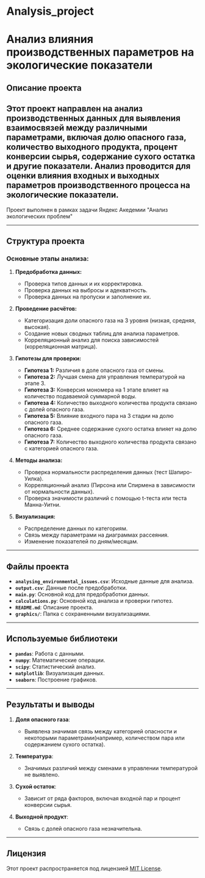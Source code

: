 # Analysis_project 
# Анализ влияния производственных параметров на экологические показатели

## Описание проекта

Этот проект направлен на анализ производственных данных для выявления взаимосвязей между различными параметрами, включая долю опасного газа, количество выходного продукта, процент конверсии сырья, содержание сухого остатка и другие показатели. Анализ проводится для оценки влияния входных и выходных параметров производственного процесса на экологические показатели.
--
Проект выполнен в рамках задачи Яндекс Акедемии "Анализ экологических проблем"

---

## Структура проекта

### Основные этапы анализа:

1. **Предобработка данных:**
   - Проверка типов данных и их корректировка.
   - Проверка данных на выбросы и адекватность.
   - Проверка данных на пропуски и заполнение их.

2. **Проведение расчётов:**
   - Категоризация доли опасного газа на 3 уровня (низкая, средняя, высокая).
   - Создание новых сводных таблиц для анализа параметров.
   - Корреляционный анализ для поиска зависимостей (корреляционная матрица). 
  
4. **Гипотезы для проверки:**
   - **Гипотеза 1:** Различия в доле опасного газа от смены.
   - **Гипотеза 2:** Лучшая смена для управления температурой на этапе 3.
   - **Гипотеза 3:** Конверсия мономера на 1 этапе влияет на количество подаваемой суммарной воды.
   - **Гипотеза 4:** Количество выходного количества продукта связано с долей опасного газа.
   - **Гипотеза 5:** Влияние входного пара на 3 стадии на долю опасного газа.
   - **Гипотеза 6:** Среднее содержание сухого остатка влияет на долю опасного газа.
   - **Гипотеза 7:** Количество выходного количества продукта связано с категорией опасного газа.

5. **Методы анализа:**
   - Проверка нормальности распределения данных (тест Шапиро-Уилка).
   - Корреляционный анализ (Пирсона или Спирмена в зависимости от нормальности данных).
   - Проверка значимости различий с помощью t-теста или теста Манна-Уитни.

6. **Визуализация:**
   - Распределение данных по категориям.
   - Связь между параметрами на диаграммах рассеяния.
   - Изменение показателей по дням/месяцам.

---

## Файлы проекта

- **`analysing_environmental_issues.csv`**: Исходные данные для анализа.
- **`output.csv`**: Данные после предобработки.
- **`main.py`**: Основной код для предобработки данных.
- **`calculations.py`**: Основной код анализа и проверки гипотез.
- **`README.md`**: Описание проекта.
- **`graphics/`**: Папка с сохраненными визуализациями.

---

## Используемые библиотеки

- **`pandas`**: Работа с данными.
- **`numpy`**: Математические операции.
- **`scipy`**: Статистический анализ.
- **`matplotlib`**: Визуализация данных.
- **`seaborn`**: Построение графиков.

---

## Результаты и выводы

1. **Доля опасного газа**: 
   - Выявлена значимая связь между категорией опасности и некоторыми параметрами(например, количеством пара или содержанием сухого остатка).

2. **Температура**:
   - Значимых различий между сменами в управлении температурой не выявлено.

3. **Сухой остаток**:
   - Зависит от ряда факторов, включая входной пар и процент конверсии сырья.

4. **Выходной продукт**:
   - Связь с долей опасного газа незначительна.

---

## Лицензия

Этот проект распространяется под лицензией [MIT License](https://opensource.org/licenses/MIT).  
